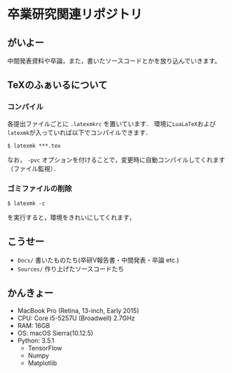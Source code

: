 # 卒業研究関連リポジトリ

## がいよー

中間発表資料や卒論，また，書いたソースコードとかを放り込んでいきます。

## TeXのふぁいるについて

### コンパイル

各提出ファイルごとに `.latexmkrc` を置いています．
環境に`LuaLaTeX`および`latexmk`が入っていれば以下でコンパイルできます．

```
$ latexmk ***.tex
```

なお， `-pvc` オプションを付けることで，変更時に自動コンパイルしてくれます（ファイル監視）．

### ゴミファイルの削除

```
$ latexmk -c
```

を実行すると，環境をきれいにしてくれます，

## こうせー

* `Docs/` 書いたものたち(卒研V報告書・中間発表・卒論 etc.)
* `Sources/` 作り上げたソースコードたち

## かんきょー

* MacBook Pro (Retina, 13-inch, Early 2015)
* CPU: Core i5-5257U (Broadwell) 2.7GHz
* RAM: 16GB
* OS: macOS Sierra(10.12.5)
* Python: 3.5.1
  * TensorFlow
  * Numpy
  * Matplotlib

